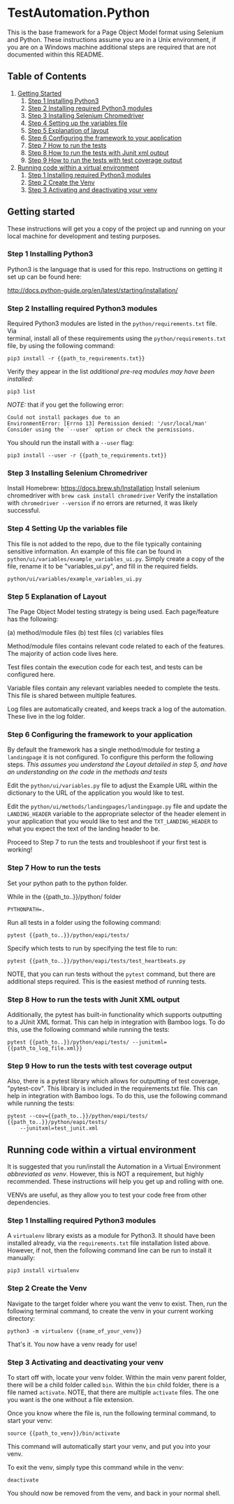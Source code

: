 # TestAutomation.Python
This is the base framework for a Page Object Model format using Selenium and Python. 
These instructions assume you are in a Unix environment, if you are on a Windows machine
additional steps are required that are not documented within this README.


## Table of Contents
1. [Getting Started](#getting-started)
	1. [Step 1 Installing Python3](#Step-1-Installing-Python3)
	2. [Step 2 Installing required Python3 modules](#Step-2-Installing-required-Python3-modules)
	3. [Step 3 Installing Selenium Chromedriver](#Step-3-Installing-Selenium-Chromedriver)
	4. [Step 4 Setting up the variables file](#Step-4-Setting-up-the-variables-file)
	5. [Step 5 Explanation of layout](#Step-5-Explanation-of-layout)
	6. [Step 6 Configuring the framework to your application](#Step-6-configuring-the-framework-to-your-application)
	7. [Step 7 How to run the tests](#Step-7-How-to-run-the-tests)
	8. [Step 8 How to run the tests with Junit xml output](#Step-8-How-to-run-the-tests-with-Junit-xml-output)
	9. [Step 9 How to run the tests with test coverage output](#Step-9-How-to-run-the-tests-with-test-coverage-output)
2. [Running code within a virtual environment](#running-the-code-in-a-virtual-environment)
	1. [Step 1 Installing required Python3 modules](#Step-1-Installing-required-Python3-modules)
	2. [Step 2 Create the Venv](#Step-2-Create-the-Venv)
	3. [Step 3 Activating and deactivating your venv](#Step-3-Activating-and-deactivating-your-venv)


## Getting started

These instructions will get you a copy of the project up and running on your 
local machine for development and testing purposes.

### Step 1 Installing Python3

Python3 is the language that is used for this repo. Instructions on getting it 
set up can be found here:

http://docs.python-guide.org/en/latest/starting/installation/

### Step 2 Installing required Python3 modules

Required Python3 modules are listed in the `python/requirements.txt` file. Via  
terminal, install all of these requirements using the `python/requirements.txt` file,
by using the following command:

```
pip3 install -r {{path_to_requirements.txt}}
```

Verify they appear in the list _additional pre-req modules may have been 
installed_:

```
pip3 list
```

*NOTE:* that if you get the following error:

```
Could not install packages due to an 
EnvironmentError: [Errno 13] Permission denied: '/usr/local/man'
Consider using the `--user` option or check the permissions.
```

You should run the install with a `--user` flag:

```
pip3 install --user -r {{path_to_requirements.txt}}
```

### Step 3 Installing Selenium Chromedriver

Install Homebrew: https://docs.brew.sh/Installation
Install selenium chromedriver with `brew cask install chromedriver`
Verify the installation with `chromedriver --version` if no errors are returned,
it was likely successful.

### Step 4 Setting Up the variables file

This file is not added to the repo, due to the file typically containing sensitive information. An
example of this file can be found in `python/ui/variables/example_variables_ui.py`. Simply create a copy 
of the file, rename it to be "variables_ui.py", and fill in the required fields.

```
python/ui/variables/example_variables_ui.py 
```

### Step 5 Explanation of Layout

The Page Object Model testing strategy is being used. Each page/feature has the 
following:

(a) method/module files
(b) test files
(c) variables files

Method/module files contains relevant code related to each of the features. The 
majority of action code lives here.

Test files contain the execution code for each test, and tests can be 
configured here.

Variable files contain any relevant variables needed to complete the tests. This
file is shared between multiple features.

Log files are automatically created, and keeps track a log of the automation.
These live in the log folder.

### Step 6 Configuring the framework to your application

By default the framework has a single method/module for testing a `landingpage` it is not configured.
To configure this perform the following steps. _This assumes you understand the Layout detailed in
step 5, and have an understanding on the code in the methods and tests_

Edit the `python/ui/variables.py` file to adjust the Example URL within the dictionary
to the URL of the application you would like to test.

Edit the `python/ui/methods/landingpages/landingpage.py` file and update the 
`LANDING_HEADER` variable to the appropriate selector of the header element in your application
that you would like to test and the `TXT_LANDING_HEADER` to what you expect the text of the landing
header to be. 

Proceed to Step 7 to run the tests and troubleshoot if your first test is working!

### Step 7 How to run the tests

Set your python path to the python folder.

While in the {{path_to..}}/python/ folder
```
PYTHONPATH=.
```

Run all tests in a folder using the following command:

```
pytest {{path_to..}}/python/eapi/tests/
```

Specify which tests to run by specifying the test file to run:

```
pytest {{path_to..}}/python/eapi/tests/test_heartbeats.py
```

NOTE, that you can run tests without the `pytest` command, but there are 
additional steps required. This is the easiest method of running tests.

### Step 8 How to run the tests with Junit XML output

Additionally, the pytest has built-in functionality which supports outputting 
to a JUnit XML format. This can help in integration with Bamboo logs. To do 
this, use the following command while running the tests:

```
pytest {{path_to..}}/python/eapi/tests/ --junitxml={{path_to_log_file.xml}}
```

### Step 9 How to run the tests with test coverage output

Also, there is a pytest library which allows for outputting of test coverage, 
"pytest-cov". This library is included in the requirements.txt file. This can 
help in integration with Bamboo logs. To do this, use the following command 
while running the tests:

```
pytest --cov={{path_to..}}/python/eapi/tests/ {{path_to..}}/python/eapi/tests/ 
    --junitxml=test_junit.xml
```

## Running code within a virtual environment

It is suggested that you run/install the Automation in a Virtual Environment 
_abbreviated as venv_. However, this is NOT a requirement, but highly recommended. These instructions 
will help you get up and rolling with one.

VENVs are useful, as they allow you to test your code free from other 
dependencies.

### Step 1 Installing required Python3 modules

A `virtualenv` library exists as a module for Python3. It should have been 
installed already, via the `requirements.txt` file installation listed above. 
However, if not, then the following command line can be run to install it
manually:

```
pip3 install virtualenv
```

### Step 2 Create the Venv

Navigate to the target folder where you want the venv to exist. Then, run the 
following terminal command, to create the venv in your current working 
directory:

```
python3 -m virtualenv {{name_of_your_venv}}
```

That's it. You now have a venv ready for use!

### Step 3 Activating and deactivating your venv

To start off with, locate your venv folder. Within the main venv parent 
folder, there will be a child folder called `bin`. Within the `bin` child 
folder, there is a file named `activate`. NOTE, that there are multiple
`activate` files. The one you want is the one without a file extension.

Once you know where the file is, run the following terminal command, to start
your venv:

```
source {{path_to_venv}}/bin/activate
```

This command will automatically start your venv, and put you into your venv.

To exit the venv, simply type this command while in the venv:

```
deactivate
```

You should now be removed from the venv, and back in your normal shell.

